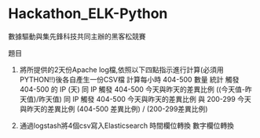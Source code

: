 # Hackathon_ELK-Python

數據驅動與集先鋒科技共同主辦的黑客松競賽

題目
1. 將所提供的2天份Apache log檔,依照以下四點指示進行計算(必須用PYTHON!!)後各自產生一份CSV檔
計算每小時 404-500 數量
統計 觸發 404-500 的 IP (天)
同 IP 觸發 404-500 今天與昨天的差異比例 ((今天值-昨天值)/昨天值)
同 IP 觸發 404-500 今天與昨天的差異比例 與 200-299 今天與昨天的差異比例 (404-500 差異比例) / (200-299差異比例)

2. 通過logstash將4個csv寫入Elasticsearch
時間欄位轉換
數字欄位轉換
